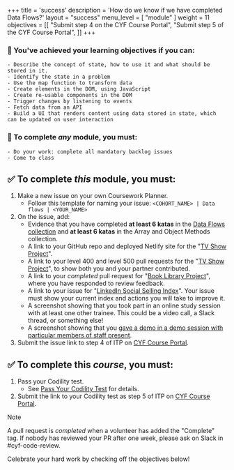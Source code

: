 +++
title = 'success'
description = 'How do we know if we have completed Data Flows?'
layout = "success"
menu_level = [ "module" ]
weight = 11
objectives = [[
    "Submit step 4 on the CYF Course Portal",
    "Submit step 5 of the CYF Course Portal",
]]
+++

### 🎯 You've achieved your learning objectives if you can:

```objectives
- Describe the concept of state, how to use it and what should be stored in it.
- Identify the state in a problem
- Use the map function to transform data
- Create elements in the DOM, using JavaScript
- Create re-usable components in the DOM
- Trigger changes by listening to events
- Fetch data from an API
- Build a UI that renders content using data stored in state, which can be updated on user interaction
```

### 💯 To complete _any_ module, you must:

```objectives
- Do your work: complete all mandatory backlog issues
- Come to class
```

## ✅ To complete _this_ module, you must:

1. Make a new issue on your own Coursework Planner.
   - Follow this template for naming your issue: `<COHORT_NAME> | Data flows | <YOUR_NAME>`
1. On the issue, add:
    - Evidence that you have completed **at least 6 katas** in the [Data Flows collection](https://github.com/CodeYourFuture/Module-Data-Flows/issues/35) and **at least 6 katas** in the Array and Object Methods collection.
    - A link to your GitHub repo and deployed Netlify site for the "[TV Show Project](https://github.com/CodeYourFuture/Project-TV-Show)".
    - A link to your level 400 and level 500 pull requests for the "[TV Show Project](https://github.com/CodeYourFuture/Project-TV-Show)", to show both you and your partner contributed.
    - A link to your _completed_ pull request for "[Book Library Project](https://github.com/CodeYourFuture/Module-Data-Flows/issues/31)", where you have responded to review feedback.
    - A link to your issue for "[LinkedIn Social Selling Index](https://github.com/CodeYourFuture/Module-Data-Flows/issues/12)". Your issue must show your current index and actions you will take to improve it.
    - A screenshot showing that you took part in an online study session with at least one other trainee. This could be a video call, a Slack thread, or something else!
    - A screenshot showing that you [gave a demo in a demo session with particular members of staff present](https://github.com/CodeYourFuture/Module-Data-Flows/issues/323).
1. Submit the issue link to step 4 of ITP on [CYF Course Portal](https://application-process.codeyourfuture.io/).

## ✅ To complete this _course_, you must:

1. Pass your Codility test.
   - See [Pass Your Codility Test](https://github.com/CodeYourFuture/Module-Data-Flows/issues/321) for details.
1. Submit the link to your Codility test as step 5 of ITP on [CYF Course Portal](https://application-process.codeyourfuture.io/).

> [!NOTE]
> A pull request is _completed_ when a volunteer has added the "Complete" tag. If nobody has reviewed your PR after one week, please ask on Slack in #cyf-code-review.

Celebrate your hard work by checking off the objectives below!
